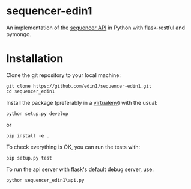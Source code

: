 # sequencer-edin1
An implementation of the [sequencer API](http://docs.sequencer.apiary.io) in Python with flask-restful and pymongo.
# Installation
Clone the git repository to your local machine:

    git clone https://github.com/edin1/sequencer-edin1.git
    cd sequencer_edin1
Install the package (preferably in a [virtualenv](https://virtualenv.pypa.io/en/latest/)) with the usual:

    python setup.py develop
or

    pip install -e .
To check everything is OK, you can run the tests with:

    pip setup.py test
To run the api server with flask's default debug server, use:

    python sequencer_edin1\api.py
